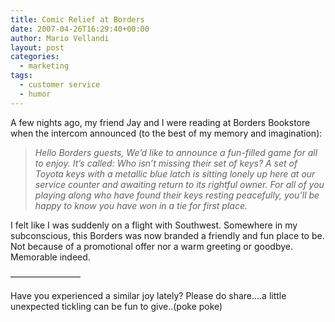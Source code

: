 ```yaml
---
title: Comic Relief at Borders
date: 2007-04-26T16:29:40+00:00
author: Mario Vellandi
layout: post
categories:
  - marketing
tags:
  - customer service
  - humor
---
```

A few nights ago, my friend Jay and I were reading at Borders Bookstore when the intercom announced (to the best of my memory and imagination):

> _Hello Borders guests,
We&#8217;d like to announce a fun-filled game for all to enjoy. It&#8217;s called: Who isn&#8217;t missing their set of keys? A set of Toyota keys with a metallic blue latch is sitting lonely up here at our service counter and awaiting return to its rightful owner. For all of you playing along who have found their keys resting peacefully, you&#8217;ll be happy to know you have won in a tie for first place._

I felt like I was suddenly on a flight with Southwest. Somewhere in my subconscious, this Borders was now branded a friendly and fun place to be. Not because of a promotional offer nor a warm greeting or goodbye. Memorable indeed.

&#8212;&#8212;&#8212;&#8212;&#8212;&#8212;&#8212;&#8212;

Have you experienced a similar joy lately? Please do share&#8230;.a little unexpected tickling can be fun to give..(poke poke)
